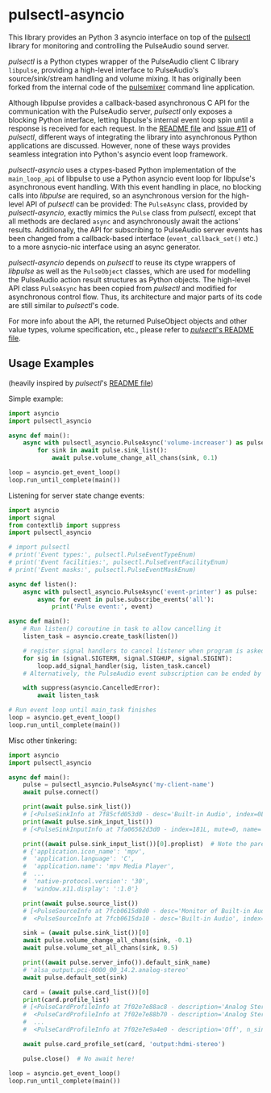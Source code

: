 # pulsectl-asyncio

This library provides an Python 3 asyncio interface on top of the [pulsectl](https://github.com/mk-fg/python-pulse-control) library for monitoring and controlling the PulseAudio sound server.

*pulsectl* is a Python ctypes wrapper of the PulseAudio client C library `libpulse`, providing a high-level interface to PulseAudio's source/sink/stream handling and volume mixing. 
It has originally been forked from the internal code of the [pulsemixer](https://github.com/GeorgeFilipkin/pulsemixer/) command line application.

Although libpulse provides a callback-based asynchronous C API for the communication with the PulseAudio server, *pulsectl* only exposes a blocking Python interface, letting libpulse's internal event loop spin until a response is received for each request.
In the [README file](https://github.com/mk-fg/python-pulse-control/blob/master/README.rst#event-handling-code-threads) and [Issue #11](https://github.com/mk-fg/python-pulse-control/issues/11#issuecomment-259560564) of *pulsectl*, different ways of integrating the library into asynchronous Python applications are discussed.
However, none of these ways provides seamless integration into Python's asyncio event loop framework.

*pulsectl-asyncio* uses a ctypes-based Python implementation of the `main_loop_api` of libpulse to use a Python asyncio event loop for libpulse's asynchronous event handling.
With this event handling in place, no blocking calls into *libpulse* are required, so an asynchronous version for the high-level API of *pulsectl* can be provided:
The `PulseAsync` class, provided by *pulsectl-asyncio*, exactly mimics the `Pulse` class from *pulsectl*, except that all methods are declared `async` and asynchronously await the actions' results.
Additionally, the API for subscribing to PulseAudio server events has been changed from a callback-based interface (`event_callback_set()` etc.) to a more asnycio-nic interface using an async generator.

*pulsectl-asyncio* depends on *pulsectl* to reuse its ctype wrappers of *libpulse* as well as the `PulseObject` classes, which are used for modelling the PulseAudio action result structures as Python objects.
The high-level API class `PulseAsync` has been copied from *pulsectl* and modified for asynchronous control flow.
Thus, its architecture and major parts of its code are still similar to *pulsectl*'s code.

For more info about the API, the returned PulseObject objects and other value types, volume specification, etc., please refer to [*pulsectl*'s README file](https://github.com/mk-fg/python-pulse-control/blob/master/README.rst#notes).  


## Usage Examples

(heavily inspired by *pulsectl*'s [README file](https://github.com/mk-fg/python-pulse-control/blob/master/README.rst#usage))

Simple example:

```python
import asyncio
import pulsectl_asyncio

async def main():
    async with pulsectl_asyncio.PulseAsync('volume-increaser') as pulse:
        for sink in await pulse.sink_list():
            await pulse.volume_change_all_chans(sink, 0.1)

loop = asyncio.get_event_loop()
loop.run_until_complete(main())
``` 

Listening for server state change events:

```python
import asyncio
import signal
from contextlib import suppress
import pulsectl_asyncio

# import pulsectl
# print('Event types:', pulsectl.PulseEventTypeEnum)
# print('Event facilities:', pulsectl.PulseEventFacilityEnum)
# print('Event masks:', pulsectl.PulseEventMaskEnum)

async def listen():
    async with pulsectl_asyncio.PulseAsync('event-printer') as pulse:
        async for event in pulse.subscribe_events('all'):
            print('Pulse event:', event)

async def main():
    # Run listen() coroutine in task to allow cancelling it
    listen_task = asyncio.create_task(listen())

    # register signal handlers to cancel listener when program is asked to terminate
    for sig in (signal.SIGTERM, signal.SIGHUP, signal.SIGINT):
        loop.add_signal_handler(sig, listen_task.cancel)
    # Alternatively, the PulseAudio event subscription can be ended by breaking/returning from the `async for` loop

    with suppress(asyncio.CancelledError):
        await listen_task

# Run event loop until main_task finishes
loop = asyncio.get_event_loop()
loop.run_until_complete(main())
```

Misc other tinkering:

```python
import asyncio
import pulsectl_asyncio

async def main():
    pulse = pulsectl_asyncio.PulseAsync('my-client-name')
    await pulse.connect()

    print(await pulse.sink_list())
    # [<PulseSinkInfo at 7f85cfd053d0 - desc='Built-in Audio', index=0L, mute=0, name='alsa-speakers', channels=2, volumes='44.0%, 44.0%'>]
    print(await pulse.sink_input_list())
    # [<PulseSinkInputInfo at 7fa06562d3d0 - index=181L, mute=0, name='mpv Media Player', channels=2, volumes='25.0%, 25.0%'>]

    print((await pulse.sink_input_list())[0].proplist)  # Note the parentheses around `await` and the method call
    # {'application.icon_name': 'mpv',
    #  'application.language': 'C',
    #  'application.name': 'mpv Media Player',
    #  ...
    #  'native-protocol.version': '30',
    #  'window.x11.display': ':1.0'}

    print(await pulse.source_list())
    # [<PulseSourceInfo at 7fcb0615d8d0 - desc='Monitor of Built-in Audio', index=0L, mute=0, name='alsa-speakers.monitor', channels=2, volumes='100.0%, 100.0%'>,
    #  <PulseSourceInfo at 7fcb0615da10 - desc='Built-in Audio', index=1L, mute=0, name='alsa-mic', channels=2, volumes='100.0%, 100.0%'>]

    sink = (await pulse.sink_list())[0]
    await pulse.volume_change_all_chans(sink, -0.1)
    await pulse.volume_set_all_chans(sink, 0.5)

    print((await pulse.server_info()).default_sink_name)
    # 'alsa_output.pci-0000_00_14.2.analog-stereo'
    await pulse.default_set(sink)

    card = (await pulse.card_list())[0]
    print(card.profile_list)
    # [<PulseCardProfileInfo at 7f02e7e88ac8 - description='Analog Stereo Input', n_sinks=0, n_sources=1, name='input:analog-stereo', priority=60>,
    #  <PulseCardProfileInfo at 7f02e7e88b70 - description='Analog Stereo Output', n_sinks=1, n_sources=0, name='output:analog-stereo', priority=6000>,
    #  ...
    #  <PulseCardProfileInfo at 7f02e7e9a4e0 - description='Off', n_sinks=0, n_sources=0, name='off', priority=0>]

    await pulse.card_profile_set(card, 'output:hdmi-stereo')

    pulse.close()  # No await here!

loop = asyncio.get_event_loop()
loop.run_until_complete(main())
```
